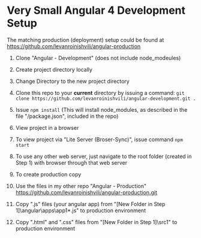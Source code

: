 # Very Small Angular 4 Development Setup 

The matching production (deployment) setup could be found at https://github.com/levanroinishvili/angular-production

1. Clone "Angular - Development" (does not include node_modeules)
  1. Create project directory locally
  2. Change Directory to the new project directory
  3. Clone this repo to your **current** directory by issuing a command: ```git clone https://github.com/levanroinishvili/angular-development.git .```

2. Issue `npm install`	(This will install node_modules, as described in the file "/package.json", included in the repo)

3. View project in a browser
  1. To view project via "Lite Server (Broser-Sync)", issue command `npm start`
  2. To use any other web server, just navigate to the root folder (created in Step 1) with browser through that web server

4. To create production copy
  1. Use the files in my other repo "Angular - Production" https://github.com/levanroinishvili/angular-production.git
  2. Copy ".js" files (your angular app) from "[New Folder in Step 1]\angular\apps\app1\*.js" to production environment
  3. Copy ".html" and ".css" files from "[New Folder in Step 1]\src1\" to production environment
